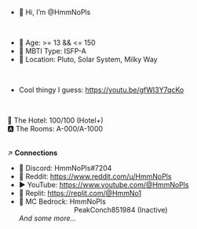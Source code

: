 - 👋 Hi, I’m @HmmNoPls <br>
<br>

- 🎂 Age: >= 13 && <= 150
- 🌱 MBTI Type: ISFP-A
- 🌌 Location: Pluto, Solar System, Milky Way

<br>

- Cool thingy I guess: https://youtu.be/gfWI3Y7qcKo
<br>

🚪 The Hotel: 100/100 (Hotel+) <br>
🅰️ The Rooms: A-000/A-1000 <br>
<br>

↗️ __Connections__
-  💬 Discord: HmmNoPls#7204
-  🔴 Reddit: https://www.reddit.com/u/HmmNoPls
-  ▶️ YouTube: https://www.youtube.com/@HmmNoPls
-  🤖 Replit: https://replit.com/@HmmNo1
-  🌳 MC Bedrock: HmmNoPls <br>
        PeakConch851984 (Inactive) <br>
*And some more...*

